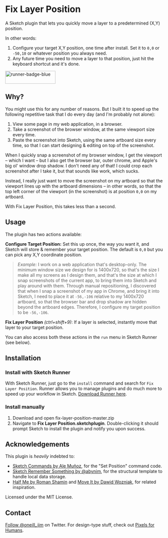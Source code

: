 # Fix Layer Position

A Sketch plugin that lets you quickly move a layer to a predetermined (X,Y) position.

In other words:
1. Configure your target X,Y position, one time after install. Set it to `0,0` or `-50,10` or whatever position you always need.
2. Any future time you need to move a layer to that position, just hit the keyboard shortcut and it's done.

<a href="http://bit.ly/SketchRunnerWebsite">
  <img width="160" height="41" src="http://bit.ly/RunnerBadgeBlue" alt="runner-badge-blue">
</a>

## Why?

You might use this for any number of reasons. But I built it to speed up the following repetitive task that I do every day (and I'm probably not alone):

1. View some page in my web application, in a browser.
2. Take a screenshot of the browser window, at the same viewport size every time.
3. Paste the screenshot into Sketch, using the same artboard size every time, so that I can start designing & editing on top of the screenshot.

When I quickly snap a screenshot of my browser window, I get the viewport – which I want – but I also get the browser bar, outer chrome, and Apple's big ol' window drop shadow. I don't need any of that! I could crop each screenshot after I take it, but that sounds like work, which sucks. 

Instead, I really just want to move the screenshot on my artboard so that the viewport lines up with the artboard dimensions – in other words, so that the top left corner of the viewport (in the screenshot) is at position `0,0` on my artboard.

With Fix Layer Position, this takes less than a second.

## Usage

The plugin has two actions available:

**Configure Target Position:** Set this up once, the way you want it, and Sketch will store & remember your target position. The default is `0,0` but you can pick any X,Y coordinate position.

> _Example:_ I work on a web application that's desktop-only. The minimum window size we design for is 1400x720, so that's the size I make all my screens as I design them, and that's the size at which I snap screenshots of the current app, to bring them into Sketch and play around with them. Through manual repositioning, I discovered that when I snap a screenshot of my app in Chrome, and bring it into Sketch, I need to place it at `-56,-106` relative to my 1400x720 artboard, so that the browser bar and drop shadow are hidden beyond the artboard edges. Therefore, I configure my target position to be `-56,-106`.

**Fix Layer Position** _(ctrl+shift+9)_: If a layer is selected, instantly move that layer to your target position.

You can also access both these actions in the `run` menu in Sketch Runner (see below).

## Installation

### Install with Sketch Runner

With Sketch Runner, just go to the `install` command and search for `Fix Layer Position`. Runner allows you to manage plugins and do much more to speed up your workflow in Sketch. [Download Runner here](http://www.sketchrunner.com).

### Install manually

1. Download and open fix-layer-position-master.zip
2. Navigate to **Fix Layer Position.sketchplugin**. Double-clicking it should prompt Sketch to install the plugin and notify you upon success.

## Acknowledgements

This plugin is *heavily* indebted to: 

* [Sketch Commands by Ale Muñoz](https://github.com/bomberstudios/sketch-commands), for the "Set Position" command code.
* [Sketch Remember Something by @abynim](https://github.com/abynim/SketchPlugin-Remember), for the structural template to handle local data storage.
* [Half Me by Roman Shamin](https://github.com/romashamin/half-me-sketch) and [Move It by Dawid Wozniak](https://github.com/dawidw/move-it), for related inspiration.

Licensed under the MIT License.

## Contact

<a href="https://twitter.com/oneill_jim">Follow @oneill_jim</a> on Twitter. For design-type stuff, check out [Pixels for Humans](http://www.pixelsforhumans.com).
